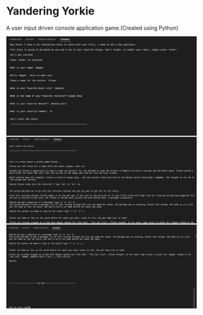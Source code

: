 # Yandering Yorkie


A user input driven console application game.(Created using Python)


![](Console-App-1-output-1.png)
![](Console-App-2-output-2.png)
![](Console-App-3-output-3.png)
